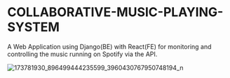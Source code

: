 # COLLABORATIVE-MUSIC-PLAYING-SYSTEM

A Web Application using Django(BE) with React(FE) for monitoring and controlling the music running on Spotify via the API.

![173781930_896499444235599_3960430767950748194_n](https://user-images.githubusercontent.com/62359701/114782560-7b027500-9d82-11eb-9001-e5a092896bb8.jpg)
